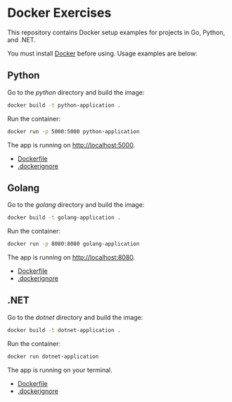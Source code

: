 # Docker Exercises
This repository contains Docker setup examples for projects in Go, Python, and .NET.

You must install [Docker](https://www.docker.com/) before using. Usage examples are below:

## Python

Go to the _python_ directory and build the image:

```bash
docker build -t python-application .
```

Run the container:

```bash
docker run -p 5000:5000 python-application
```

The app is running on [http://localhost:5000](http://localhost:5000).

- [Dockerfile](https://github.com/HlibPavlyk/docker-exercises/blob/1e22e06aa9df1658522da8a9c2065de272285b79/python/Dockerfile)
- [.dockerignore](https://github.com/HlibPavlyk/docker-exercises/blob/1e22e06aa9df1658522da8a9c2065de272285b79/python/.dockerignore)

## Golang

Go to the _golang_ directory and build the image:

```bash
docker build -t golang-application .
```

Run the container:

```bash
docker run -p 8080:8080 golang-application
```

The app is running on [http://localhost:8080](http://localhost:8080).

- [Dockerfile](https://github.com/HlibPavlyk/docker-exercises/blob/1e22e06aa9df1658522da8a9c2065de272285b79/golang/Dockerfile)
- [.dockerignore](https://github.com/HlibPavlyk/docker-exercises/blob/1e22e06aa9df1658522da8a9c2065de272285b79/golang/.dockerignore)

## .NET

Go to the _dotnet_ directory and build the image:

```bash
docker build -t dotnet-application .
```

Run the container:

```bash
docker run dotnet-application
```

The app is running on your terminal.

- [Dockerfile](https://github.com/HlibPavlyk/docker-exercises/blob/1e22e06aa9df1658522da8a9c2065de272285b79/dotnet/Dockerfile)
- [.dockerignore](https://github.com/HlibPavlyk/docker-exercises/blob/1e22e06aa9df1658522da8a9c2065de272285b79/dotnet/.dockerignore)
